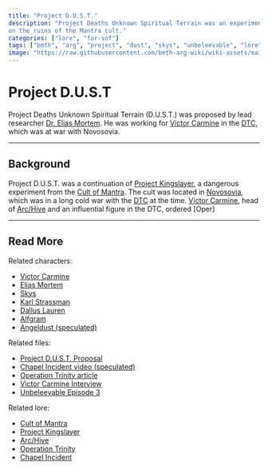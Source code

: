 ```yaml
---
title: "Project D.U.S.T."
description: "Project Deaths Unknown Spiritual Terrain was an experiment from Arc/Hive, building 
on the ruins of the Mantra cult."
categories: ["lore", "for-sof"]
tags: ["bmth", "arg", "project", "dust", "skys", "unbeleevable", "lore", "victor", "carmine", "elias", "mortem"]
image: "https://raw.githubusercontent.com/bmth-arg-wiki/wiki-assets/main/lore/dust/dust-300x300.png"
---
```

# Project D.U.S.T

Project Deaths Unknown Spiritual Terrain (D.U.S.T.) was proposed by lead researcher 
[Dr. Elias Mortem](../characters/elias-mortem). He was working for [Victor Carmine](../characters/victor-carmine) 
in the [DTC](../lore/dtc), which was at war with Novosovia.

***

## Background

Project D.U.S.T. was a continuation of [Project Kingslayer](incident-kingslayer), a dangerous experiment 
from the [Cult of Mantra](mantra). The cult was located in [Novosovia](novosovia), which was in a long cold war 
with the [DTC](dtc) at the time. [Victor Carmine](../characters/victor-carmine), head of [Arc/Hive](archive) and an influential 
figure in the DTC, ordered [Oper]

***

## Read More

Related characters:

- [Victor Carmine](../characters/victor-carmine)
- [Elias Mortem](../characters/elias-mortem)
- [Skys](../characters/skys)
- [Karl Strassman](../characters/strassman)
- [Dallus Lauren](../characters/dallus-lauren)
- [Alfgram](../characters/alfgram)
- [Angeldust (speculated)](../characters/angeldust)

Related files:

- [Project D.U.S.T. Proposal](../for-sof/project_dust)
- [Chapel Incident video (speculated)](../for-sof/chapel)
- [Operation Trinity article](../for-sof/trinity_document)
- [Victor Carmine Interview](../for-sof/carmine_interview)
- [Unbeleevable Episode 3](../for-sof/unbeleevable3)

Related lore:

- [Cult of Mantra](mantra)
- [Project Kingslayer](incident-kingslayer)
- [Arc/Hive](archive)
- [Operation Trinity](archive#background)
- [Chapel Incident](incident-chapel)